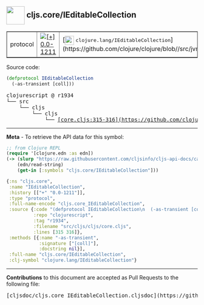 ## <img width="48px" valign="middle" src="http://i.imgur.com/Hi20huC.png"> cljs.core/IEditableCollection

 <table border="1">
<tr>

<td>protocol</td>
<td><a href="https://github.com/cljsinfo/cljs-api-docs/tree/0.0-1211"><img valign="middle" alt="[+] 0.0-1211" src="https://img.shields.io/badge/+-0.0--1211-lightgrey.svg"></a> </td>
<td>
[<img height="24px" valign="middle" src="http://i.imgur.com/1GjPKvB.png"> <samp>clojure.lang/IEditableCollection</samp>](https://github.com/clojure/clojure/blob//src/jvm/clojure/lang/IEditableCollection.java)
</td>
</tr>
</table>






Source code:

```clj
(defprotocol IEditableCollection
  (-as-transient [coll]))
```

 <pre>
clojurescript @ r1934
└── src
    └── cljs
        └── cljs
            └── <ins>[core.cljs:315-316](https://github.com/clojure/clojurescript/blob/r1934/src/cljs/cljs/core.cljs#L315-L316)</ins>
</pre>


---

__Meta__ - To retrieve the API data for this symbol:

```clj
;; from Clojure REPL
(require '[clojure.edn :as edn])
(-> (slurp "https://raw.githubusercontent.com/cljsinfo/cljs-api-docs/catalog/cljs-api.edn")
    (edn/read-string)
    (get-in [:symbols "cljs.core/IEditableCollection"]))
```

```clj
{:ns "cljs.core",
 :name "IEditableCollection",
 :history [["+" "0.0-1211"]],
 :type "protocol",
 :full-name-encode "cljs.core_IEditableCollection",
 :source {:code "(defprotocol IEditableCollection\n  (-as-transient [coll]))",
          :repo "clojurescript",
          :tag "r1934",
          :filename "src/cljs/cljs/core.cljs",
          :lines [315 316]},
 :methods [{:name "-as-transient",
            :signature ["[coll]"],
            :docstring nil}],
 :full-name "cljs.core/IEditableCollection",
 :clj-symbol "clojure.lang/IEditableCollection"}

```

---

__Contributions__ to this document are accepted as Pull Requests to the following file:

 <pre>
[cljsdoc/cljs.core_IEditableCollection.cljsdoc](https://github.com/cljsinfo/cljs-api-docs/blob/master/cljsdoc/cljs.core_IEditableCollection.cljsdoc)
</pre>

